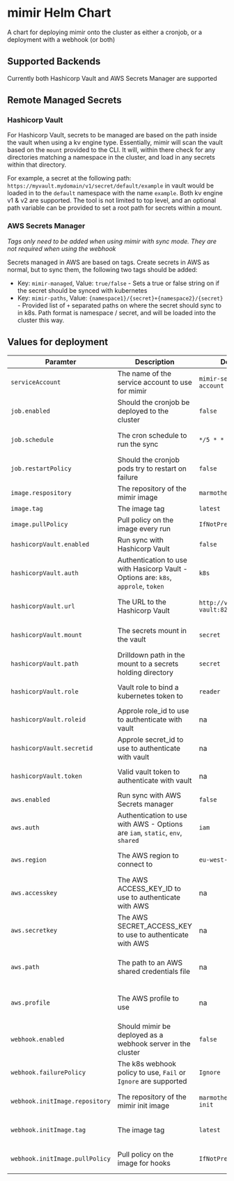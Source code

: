 # mimir Helm Chart

A chart for deploying mimir onto the cluster as either a cronjob, or a deployment with a webhook (or both)

## Supported Backends

Currently both Hashicorp Vault and AWS Secrets Manager are supported

## Remote Managed Secrets

### Hashicorp Vault

For Hashicorp Vault, secrets to be managed are based on the path inside the vault when using a kv engine type. Essentially, mimir will scan the vault based on the `mount` provided to the CLI. It will, within there check for any directories matching a namespace in the cluster, and load in any secrets within that directory.

For example, a secret at the following path: `https://myvault.mydomain/v1/secret/default/example` in vault would be loaded in to the `default` namespace with the name `example`. Both kv engine v1 & v2 are supported. The tool is not limited to top level, and an optional path variable can be provided to set a root path for secrets within a mount.

### AWS Secrets Manager

*Tags only need to be added when using mimir with sync mode. They are not required when using the webhook*

Secrets managed in AWS are based on tags. Create secrets in AWS as normal, but to sync them, the following two tags should be added:

* Key: `mimir-managed`, Value: `true/false` - Sets a true or false string on if the secret should be synced with kubernetes
* Key: `mimir-paths`, Value: `{namespace1}/{secret}+{namespace2}/{secret}` - Provided list of `+` separated paths on where the secret should sync to in k8s. Path format is namespace / secret, and will be loaded into the cluster this way.

## Values for deployment

| Paramter                          | Description                                                                        | Default                   | Required                          |
| --------------------------------- | ---------------------------------------------------------------------------------- | ------------------------- | --------------------------------- |
| `serviceAccount`                  | The name of the service account to use for mimir                                   | `mimir-service-account`   | yes                               |
| `job.enabled`                     | Should the cronjob be deployed to the cluster                                      | `false`                   | yes                               |
| `job.schedule`                    | The cron schedule to run the sync                                                  | `*/5 * * * *`             | yes - If job enabled              |
| `job.restartPolicy`               | Should the cronjob pods try to restart on failure                                  | `false`                   | yes - If job enabled              |
| `image.respository`               | The repository of the mimir image                                                  | `marmotherder/mimir`      | yes                               |
| `image.tag`                       | The image tag                                                                      | `latest`                  | yes                               |
| `image.pullPolicy`                | Pull policy on the image every run                                                 | `IfNotPresent`            | yes                               |
| `hashicorpVault.enabled`          | Run sync with Hashicorp Vault                                                      | `false`                   | yes                               |
| `hashicorpVault.auth`             | Authentication to use with Hasicorp Vault - Options are: `k8s`, `approle`, `token` | `k8s`                     | yes - If vault enabled            |
| `hashicorpVault.url`              | The URL to the Hashicorp Vault                                                     | `http://vault-vault:8200` | yes - if vault is enabled         |
| `hashicorpVault.mount`            | The secrets mount in the vault                                                     | `secret`                  | yes - If vault enabled            |
| `hashicorpVault.path`             | Drilldown path in the mount to a secrets holding directory                         | `secret`                  | no                                |
| `hashicorpVault.role`             | Vault role to bind a kubernetes token to                                           | `reader`                  | yes - if auth is `k8s`            |
| `hashicorpVault.roleid`           | Approle role_id to use to authenticate with vault                                  | na                        | yes - if auth is `approle`        |
| `hashicorpVault.secretid`         | Approle secret_id to use to authenticate with vault                                | na                        | yes - if auth is `approle`        |
| `hashicorpVault.token`            | Valid vault token to authenticate with vault                                       | na                        | yes - if auth is `token`          |
| `aws.enabled`                     | Run sync with AWS Secrets manager                                                  | `false`                   | yes                               |
| `aws.auth`                        | Authentication to use with AWS - Options are `iam`, `static`, `env`, `shared`      | `iam`                     | yes - if aws enabled              |
| `aws.region`                      | The AWS region to connect to                                                       | `eu-west-1`               | yes - if aws enabled              |
| `aws.accesskey`                   | The AWS ACCESS_KEY_ID to use to authenticate with AWS                              | na                        | yes - if auth is `static`         |
| `aws.secretkey`                   | The AWS SECRET_ACCESS_KEY to use to authenticate with AWS                          | na                        | yes - if auth is `static`         |
| `aws.path`                        | The path to an AWS shared credentials file                                         | na                        | no - optional if auth is `shared` |
| `aws.profile`                     | The AWS profile to use                                                             | na                        | no - optional if auth is `shared` |
| `webhook.enabled`                 | Should mimir be deployed as a webhook server in the cluster                        | `false`                   | yes                               |
| `webhook.failurePolicy`           | The k8s webhook policy to use, `Fail` or `Ignore` are supported                    | `Ignore`                  | yes - if webhook enabled          |
| `webhook.initImage.repository`    | The repository of the mimir init image                                             | `marmotherder/mimir-init` | yes - if webhook enabled          |
| `webhook.initImage.tag`           | The image tag                                                                      | `latest`                  | yes - if webhook enabled          |
| `webhook.initImage.pullPolicy`    | Pull policy on the image for hooks                                                 | `IfNotPresent`            | yes - if webhook enabled          |
